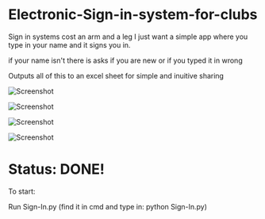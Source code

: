 # Electronic-Sign-in-system-for-clubs
Sign in systems cost an arm and a leg I just want a simple app where you type in your name and it signs you in.

if your name isn't there is asks if you are new or if you typed it in wrong

Outputs all of this to an excel sheet for simple and inuitive sharing

![Screenshot](https://i.imgur.com/sJ273o5.png)

![Screenshot](https://i.imgur.com/1J35E0t.png)

![Screenshot](https://imgur.com/5ZtmNtL.png)

![Screenshot](https://imgur.com/pxBymlt.png)



# Status: DONE! 

To start:

Run Sign-In.py
(find it in cmd and type in: python Sign-In.py)
